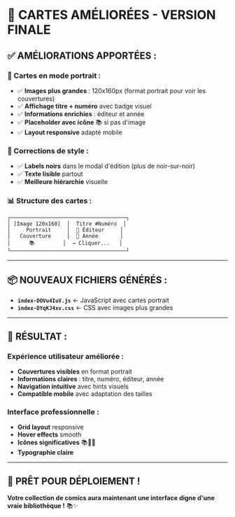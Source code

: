 # 🎨 **CARTES AMÉLIORÉES - VERSION FINALE**

## ✅ **AMÉLIORATIONS APPORTÉES :**

### **📱 Cartes en mode portrait :**
- ✅ **Images plus grandes** : 120x160px (format portrait pour voir les couvertures)
- ✅ **Affichage titre + numéro** avec badge visuel
- ✅ **Informations enrichies** : éditeur et année
- ✅ **Placeholder avec icône** 📚 si pas d'image
- ✅ **Layout responsive** adapté mobile

### **🔧 Corrections de style :**
- ✅ **Labels noirs** dans le modal d'édition (plus de noir-sur-noir)
- ✅ **Texte lisible** partout
- ✅ **Meilleure hiérarchie** visuelle

### **📊 Structure des cartes :**
```
┌─────────────────────────────────────┐
│ [Image 120x160]  │  Titre #Numéro  │
│     Portrait     │  🏢 Éditeur     │
│   Couverture     │  📅 Année       │
│      📚         │  → Cliquer...   │
└─────────────────────────────────────┘
```

---

## 📦 **NOUVEAUX FICHIERS GÉNÉRÉS :**

- **`index-DOVu4IuV.js`** ← JavaScript avec cartes portrait
- **`index-DYqKJ4xv.css`** ← CSS avec images plus grandes

---

## 🎯 **RÉSULTAT :**

### **Expérience utilisateur améliorée :**
- **Couvertures visibles** en format portrait
- **Informations claires** : titre, numéro, éditeur, année
- **Navigation intuitive** avec hints visuels
- **Compatible mobile** avec adaptation des tailles

### **Interface professionnelle :**
- **Grid layout** responsive
- **Hover effects** smooth
- **Icônes significatives** 📚🏢📅
- **Typographie claire**

---

## 🚀 **PRÊT POUR DÉPLOIEMENT !**

**Votre collection de comics aura maintenant une interface digne d'une vraie bibliothèque !** 📚✨
